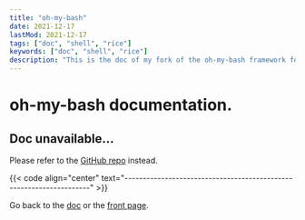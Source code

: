 ```yaml
---
title: "oh-my-bash"
date: 2021-12-17
lastMod: 2021-12-17
tags: ["doc", "shell", "rice"]
keywords: ["doc", "shell", "rice"]
description: "This is the doc of my fork of the oh-my-bash framework for bash configuration."
---
```


# oh-my-bash documentation.
## Doc unavailable...
Please refer to the [GitHub repo](https://github.com/a2n-s/oh-my-bash) instead.

{{< code align="center" text="--------------------------------------------------------------------" >}}

Go back to the [doc](/public/doc/config) or the [front page](/public).
